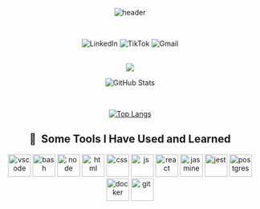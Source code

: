 <div align="center">

  ![header](https://capsule-render.vercel.app/api?type=waving&color=gradient&customColorList=25&animation=fadeIn&height=200&section=header&text=Welcome🕹️&fontSize=60)

  <br>

  ![LinkedIn](https://img.shields.io/badge/linkedin-%230077B5.svg?style=for-the-badge&logo=linkedin&logoColor=white)
  ![TikTok](https://img.shields.io/badge/TikTok-%23000000.svg?style=for-the-badge&logo=TikTok&logoColor=white)
  ![Gmail](https://img.shields.io/badge/Gmail-D14836?style=for-the-badge&logo=gmail&logoColor=white)

  <br>

  <img src="https://media1.giphy.com/media/v1.Y2lkPTc5MGI3NjExNXgwbHJ5bTdnZDlqanM3aXc4Z3MwcG95dXkweHlvbWd6OGttanRsMCZlcD12MV9pbnRlcm5hbF9naWZfYnlfaWQmY3Q9Zw/jOZt5tdGYxzz0H6Nfi/giphy.gif"/>

<div>

  ![GitHub Stats](https://github-readme-stats.vercel.app/api?username=project-LKH&show_icons=true&count_private=true&theme=tokyonight&hide_title=true&height=200&width=500)

  <br>

  [![Top Langs](https://github-readme-stats.vercel.app/api/top-langs/?username=project-LKH&layout=donut&theme=tokyonight&hide_title=true&height=200&width=500)](https://github.com/anuraghazra/github-readme-stats)

</div>


<h2> 🚀 &nbsp;Some Tools I Have Used and Learned</h2>
<p align="center">
<img src="https://cdn.jsdelivr.net/gh/devicons/devicon/icons/vscode/vscode-original.svg" alt="vscode" width="45" height="45"/>
<img src="https://cdn.jsdelivr.net/gh/devicons/devicon/icons/bash/bash-original.svg" alt="bash" width="45" height="45"/>
<img src="https://cdn.jsdelivr.net/gh/devicons/devicon@latest/icons/nodejs/nodejs-plain-wordmark.svg" alt="node" width="45" height="45"/>          
<img src="https://cdn.jsdelivr.net/gh/devicons/devicon@latest/icons/html5/html5-original.svg" alt="html" width="45" height="45"/>          
<img src="https://cdn.jsdelivr.net/gh/devicons/devicon@latest/icons/css3/css3-original.svg" alt="css" width="45" height="45"/>
<img src="https://cdn.jsdelivr.net/gh/devicons/devicon@latest/icons/javascript/javascript-original.svg" alt="js" width="45" height="45"/> 
<img src="https://cdn.jsdelivr.net/gh/devicons/devicon@latest/icons/react/react-original.svg" alt="react" width="45" height="45" />          
<img src="https://cdn.jsdelivr.net/gh/devicons/devicon@latest/icons/jasmine/jasmine-original.svg" alt="jasmine" width="45" height="45"/>
<img src="https://cdn.jsdelivr.net/gh/devicons/devicon@latest/icons/jest/jest-plain.svg" alt="jest" width="45" height="45"/>          
<img src="https://cdn.jsdelivr.net/gh/devicons/devicon@latest/icons/postgresql/postgresql-original.svg" alt="postgres" width="45" height="45" />          
<img src="https://cdn.jsdelivr.net/gh/devicons/devicon@latest/icons/docker/docker-original-wordmark.svg" alt="docker" width="45" height="45" />
<img src="https://cdn.jsdelivr.net/gh/devicons/devicon@latest/icons/git/git-original.svg" alt="git" width="45" height="45"/>
</p>

</div>

<!--
**project-LKH/project-LKH** is a ✨ _special_ ✨ repository because its `README.md` (this file) appears on your GitHub profile.

Here are some ideas to get you started:

- 🔭 I’m currently working on ...
- 🌱 I’m currently learning ...
- 👯 I’m looking to collaborate on ...
- 🤔 I’m looking for help with ...
- 💬 Ask me about ...
- 📫 How to reach me: ...
- 😄 Pronouns: ...
- ⚡ Fun fact: ...
-->
